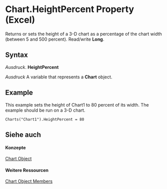 
# Chart.HeightPercent Property (Excel)

Returns or sets the height of a 3-D chart as a percentage of the chart width (between 5 and 500 percent). Read/write  **Long**.


## Syntax

 _Ausdruck_. **HeightPercent**

 _Ausdruck_ A variable that represents a **Chart** object.


## Example

This example sets the height of Chart1 to 80 percent of its width. The example should be run on a 3-D chart.


```
Charts("Chart1").HeightPercent = 80
```


## Siehe auch


#### Konzepte


[Chart Object](179c32ce-49bd-6f36-ea12-89fb5443f3ea.md)
#### Weitere Ressourcen


[Chart Object Members](http://msdn.microsoft.com/library/a3f8ac44-02d6-6f3f-b5e0-23f4bd5d6baf%28Office.15%29.aspx)